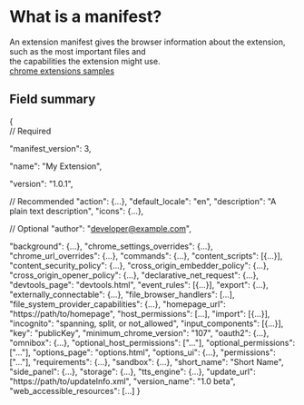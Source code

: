 # What is a manifest?

An extension manifest gives the browser information about the extension, such as the most important files and   
the capabilities the extension might use.  
[chrome extensions samples](https://github.com/GoogleChrome/chrome-extensions-samples)   


## Field summary

{  
  // Required  
  
  "manifest_version": 3,  
  
  "name": "My Extension",  
  
  "version": "1.0.1",  
  

  // Recommended
  "action": {...},
  "default_locale": "en",
  "description": "A plain text description",
  "icons": {...},

  // Optional
  "author": "developer@example.com",  
  
  "background": {...},
  "chrome_settings_overrides": {...},
  "chrome_url_overrides": {...},
  "commands": {...},
  "content_scripts": [{...}],
  "content_security_policy": {...},
  "cross_origin_embedder_policy": {...},
  "cross_origin_opener_policy": {...},
  "declarative_net_request": {...},
  "devtools_page": "devtools.html",
  "event_rules": [{...}],
  "export": {...},
  "externally_connectable": {...},
  "file_browser_handlers": [...],
  "file_system_provider_capabilities": {...},
  "homepage_url": "https://path/to/homepage",
  "host_permissions": [...],
  "import": [{...}],
  "incognito": "spanning, split, or not_allowed",
  "input_components": [{...}],
  "key": "publicKey",
  "minimum_chrome_version": "107",
  "oauth2": {...},
  "omnibox": {...},
  "optional_host_permissions": ["..."],
  "optional_permissions": ["..."],
  "options_page": "options.html",
  "options_ui": {...},
  "permissions": ["..."],
  "requirements": {...},
  "sandbox": {...},
  "short_name": "Short Name",
  "side_panel": {...},
  "storage": {...},
  "tts_engine": {...},
  "update_url": "https://path/to/updateInfo.xml",
  "version_name": "1.0 beta",
  "web_accessible_resources": [...]
}   



